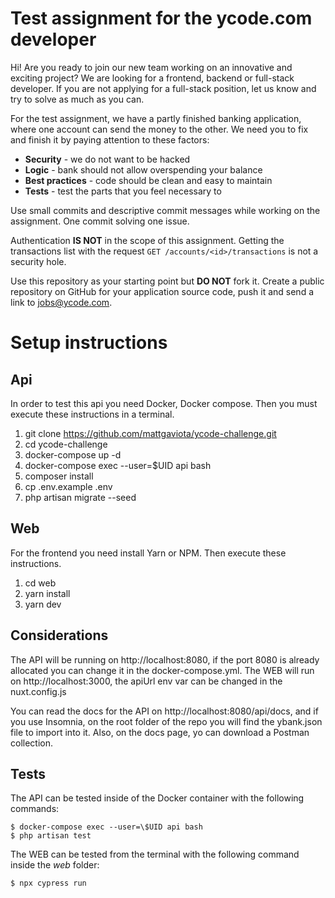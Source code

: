# Test assignment for the ycode.com developer

Hi! Are you ready to join our new team working on an innovative and exciting project?
We are looking for a frontend, backend or full-stack developer.
If you are not applying for a full-stack position, let us know and try to solve as much as you can.

For the test assignment, we have a partly finished banking application, where one account can send the money to the other.
We need you to fix and finish it by paying attention to these factors:

- **Security** - we do not want to be hacked
- **Logic** - bank should not allow overspending your balance
- **Best practices** - code should be clean and easy to maintain
- **Tests** - test the parts that you feel necessary to

Use small commits and descriptive commit messages while working on the assignment. One commit solving one issue.

Authentication **IS NOT** in the scope of this assignment. Getting the transactions list with the request `GET /accounts/<id>/transactions` is not a security hole.

Use this repository as your starting point but **DO NOT** fork it. Create a public repository on GitHub for your application source code, push it and send a link to jobs@ycode.com.

# Setup instructions

## Api

In order to test this api you need Docker, Docker compose. Then you must
execute these instructions in a terminal.

1. git clone https://github.com/mattgaviota/ycode-challenge.git
2. cd ycode-challenge
3. docker-compose up -d
4. docker-compose exec --user=\$UID api bash
5. composer install
6. cp .env.example .env
7. php artisan migrate --seed

## Web

For the frontend you need install Yarn or NPM. Then execute these instructions.

1. cd web
2. yarn install
3. yarn dev

## Considerations

The API will be running on http://localhost:8080, if the port 8080 is already allocated you can change it
in the docker-compose.yml.
The WEB will run on http://localhost:3000, the apiUrl env var can be changed in the nuxt.config.js

You can read the docs for the API on http://localhost:8080/api/docs, and if you use Insomnia, on the root
folder of the repo you will find the ybank.json file to import into it. Also, on the docs page, yo can download
a Postman collection.

## Tests

The API can be tested inside of the Docker container with the following commands:

    $ docker-compose exec --user=\$UID api bash
    $ php artisan test

The WEB can be tested from the terminal with the following command inside the _web_ folder:

    $ npx cypress run
